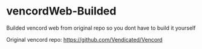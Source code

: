 # vencordWeb-Builded
Builded vencord web from original repo so you dont have to build it yourself


Original vencord repo: https://github.com/Vendicated/Vencord
